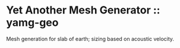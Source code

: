 # Yet Another Mesh Generator :: yamg-geo
Mesh generation for slab of earth; sizing based on acoustic velocity.
